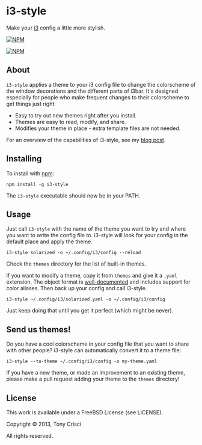 # i3-style

Make your [i3](http://i3wm.org) config a little more stylish.

[![NPM](https://nodei.co/npm/i3-style.png?compact=true)](https://nodei.co/npm/i3-style/)

[![NPM](https://nodei.co/npm-dl/i3-style.png?months=6)](https://nodei.co/npm/i3-style/)

## About

`i3-style` applies a theme to your i3 config file to change the colorscheme of the window decorations and the different parts of i3bar. It's designed especially for people who make frequent changes to their colorscheme to get things just right.

* Easy to try out new themes right after you install.
* Themes are easy to read, modify, and share.
* Modifies your theme in place - extra template files are not needed.

For an overview of the capabilities of i3-style, see my [blog post](http://dubstepdish.com/blog/2013/11/06/introducing-i3-style/).

## Installing

To install with [npm](https://npmjs.org/):

    npm install -g i3-style

The `i3-style` executable should now be in your PATH.

## Usage

Just call `i3-style` with the name of the theme you want to try and where you want to write the config file to. i3-style will look for your config in the default place and apply the theme.

    i3-style solarized -o ~/.config/i3/config --reload

Check the `themes` directory for the list of built-in themes.

If you want to modify a theme, copy it from `themes` and give it a `.yaml` extension. The object format is [well-documented](https://github.com/acrisci/i3-style/blob/master/doc/spec.md) and includes support for color aliases. Then back up your config and call i3-style.

    i3-style ~/.config/i3/solarized.yaml -o ~/.config/i3/config

Just keep doing that until you get it perfect (which might be never).

## Send us themes!

Do you have a cool colorscheme in your config file that you want to share with other people? i3-style can automatically convert it to a theme file:

    i3-style --to-theme ~/.config/i3/config -o my-theme.yaml

If you have a new theme, or made an improvement to an existing theme, please make a pull request adding your theme to the `themes` directory!

## License

This work is available under a FreeBSD License (see LICENSE).

Copyright © 2013, Tony Crisci

All rights reserved.
